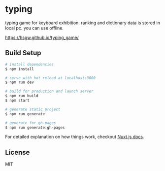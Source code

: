 # typing

typing game for keyboard exhibition.
ranking and dictionary data is stored in local pc.
you can use offline.

https://hsgw.github.io/typing_game/

## Build Setup

``` bash
# install dependencies
$ npm install

# serve with hot reload at localhost:3000
$ npm run dev

# build for production and launch server
$ npm run build
$ npm start

# generate static project
$ npm run generate

# generate for gh-pages
$ npm run generate:gh-pages
```

For detailed explanation on how things work, checkout [Nuxt.js docs](https://nuxtjs.org).

## License
MIT